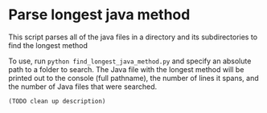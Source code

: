 # Parse longest java method

This script parses all of the java files in a directory and its subdirectories
to find the longest method

To use, run `python find_longest_java_method.py` and specify an absolute path to a folder to search. The Java file with the longest method will be printed out to the console (full pathname), the number of lines it spans, and the number of Java files that were searched.


`(TODO clean up description)`